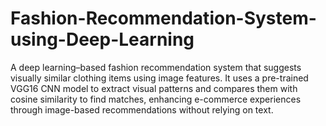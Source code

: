 # Fashion-Recommendation-System-using-Deep-Learning
A deep learning–based fashion recommendation system that suggests visually similar clothing items using image features. It uses a pre-trained VGG16 CNN model to extract visual patterns and compares them with cosine similarity to find matches, enhancing e-commerce experiences through image-based recommendations without relying on text.
